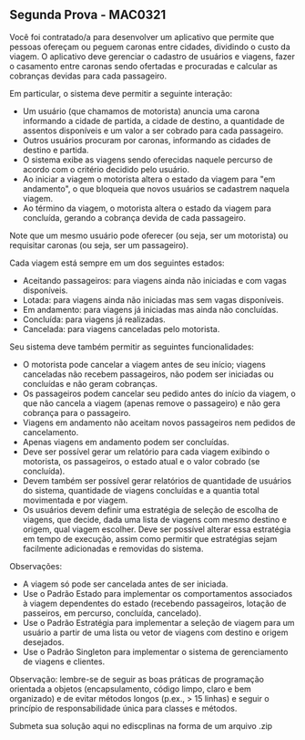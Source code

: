 ## Segunda Prova - MAC0321

Você foi contratado/a para desenvolver um aplicativo que permite que pessoas ofereçam ou peguem caronas entre cidades, dividindo o custo da viagem. O aplicativo deve gerenciar o cadastro de usuários e viagens, fazer o casamento entre caronas sendo ofertadas e procuradas e calcular as cobranças devidas para cada passageiro.

Em particular, o sistema deve permitir a seguinte interação:

- Um usuário (que chamamos de motorista) anuncia uma carona informando a cidade de partida, a cidade de destino, a quantidade de assentos disponíveis e um valor a ser cobrado para cada passageiro.
- Outros usuários procuram por caronas, informando as cidades de destino e partida.
- O sistema exibe as viagens sendo oferecidas naquele percurso de acordo com o critério decidido pelo usuário.
- Ao iniciar a viagem o motorista altera o estado da viagem para "em andamento", o que bloqueia que novos usuários se cadastrem naquela viagem.
- Ao término da viagem, o motorista altera o estado da viagem para concluída, gerando a cobrança devida de cada passageiro.

Note que um mesmo usuário pode oferecer (ou seja, ser um motorista) ou requisitar caronas (ou seja, ser um passageiro). 

Cada viagem está sempre em um dos seguintes estados:

- Aceitando passageiros: para viagens ainda não iniciadas e com vagas disponíveis.
- Lotada: para viagens ainda não iniciadas mas sem vagas disponíveis.
- Em andamento: para viagens já iniciadas mas ainda não concluídas.
- Concluída: para viagens já realizadas.
- Cancelada: para viagens canceladas pelo motorista.

Seu sistema deve também permitir as seguintes funcionalidades:

- O motorista pode cancelar a viagem antes de seu início; viagens canceladas não recebem passageiros, não podem ser iniciadas ou concluídas e não geram cobranças.
- Os passageiros podem cancelar seu pedido antes do início da viagem, o que não cancela a viagem (apenas remove o passageiro) e não gera cobrança para o passageiro.
- Viagens em andamento não aceitam novos passageiros nem pedidos de cancelamento.
- Apenas viagens em andamento podem ser concluídas.
- Deve ser possível gerar um relatório para cada viagem exibindo o motorista, os passageiros, o estado atual e o valor cobrado (se concluída).
- Devem também ser possível gerar relatórios de quantidade de usuários do sistema, quantidade de viagens concluídas e a quantia total movimentada e por viagem.
- Os usuários devem definir uma estratégia de seleção de escolha de viagens, que decide, dada uma lista de viagens com mesmo destino e origem, qual viagem escolher. Deve ser possível alterar essa estratégia em tempo de execução, assim como permitir que estratégias sejam facilmente adicionadas e removidas do sistema.

Observações:

- A viagem só pode ser cancelada antes de ser iniciada.
- Use o Padrão Estado para implementar os comportamentos associados à viagem dependentes do estado (recebendo passageiros, lotação de passeiros, em percurso, concluída, cancelado).
- Use o Padrão Estratégia para implementar a seleção de viagem para um usuário a partir de uma lista ou vetor de viagens com destino e origem desejados. 
- Use o Padrão Singleton para implementar o sistema de gerenciamento de viagens e clientes.

Observação: lembre-se de seguir as boas práticas de programação orientada a objetos (encapsulamento, código limpo, claro e bem organizado) e de evitar métodos longos (p.ex., > 15 linhas) e seguir o princípio de responsabilidade única para classes e métodos.


Submeta sua solução aqui no ediscplinas na forma de um arquivo .zip